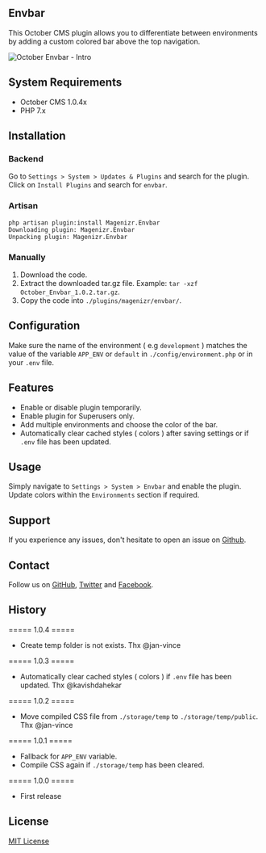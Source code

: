 ## Envbar
This October CMS plugin allows you to differentiate between environments by adding a custom colored bar above the top navigation.

![October Envbar - Intro](https://images2.imgbox.com/69/cf/EhSjgnjn_o.gif)

## System Requirements
- October CMS 1.0.4x
- PHP 7.x

## Installation
### Backend

Go to `Settings > System > Updates & Plugins` and search for the plugin. Click on `Install Plugins` and search for `envbar`.

### Artisan

```
php artisan plugin:install Magenizr.Envbar
Downloading plugin: Magenizr.Envbar
Unpacking plugin: Magenizr.Envbar
```

### Manually
1. Download the code.
2. Extract the downloaded tar.gz file. Example: `tar -xzf October_Envbar_1.0.2.tar.gz`.
3. Copy the code into `./plugins/magenizr/envbar/`.

## Configuration
Make sure the name of the environment ( e.g `development` ) matches the value of the variable `APP_ENV` or `default` in `./config/environment.php` or in your `.env` file.

## Features
* Enable or disable plugin temporarily.
* Enable plugin for Superusers only.
* Add multiple environments and choose the color of the bar.
* Automatically clear cached styles ( colors ) after saving settings or if `.env` file has been updated.

## Usage
Simply navigate to `Settings > System > Envbar` and enable the plugin. Update colors within the `Environments` section if required.

## Support
If you experience any issues, don't hesitate to open an issue on [Github](https://github.com/magenizr/October_Envbar/issues).

## Contact
Follow us on [GitHub](https://github.com/magenizr), [Twitter](https://twitter.com/magenizr) and [Facebook](https://www.facebook.com/magenizr).

## History
===== 1.0.4 =====
* Create temp folder is not exists. Thx @jan-vince

===== 1.0.3 =====
* Automatically clear cached styles ( colors ) if `.env` file has been updated. Thx @kavishdahekar

===== 1.0.2 =====
* Move compiled CSS file from `./storage/temp` to `./storage/temp/public`. Thx @jan-vince

===== 1.0.1 =====
* Fallback for `APP_ENV` variable.
* Compile CSS again if `./storage/temp` has been cleared.

===== 1.0.0 =====
* First release

## License
[MIT License](http://www.opensource.org/licenses/mit-license.html)
